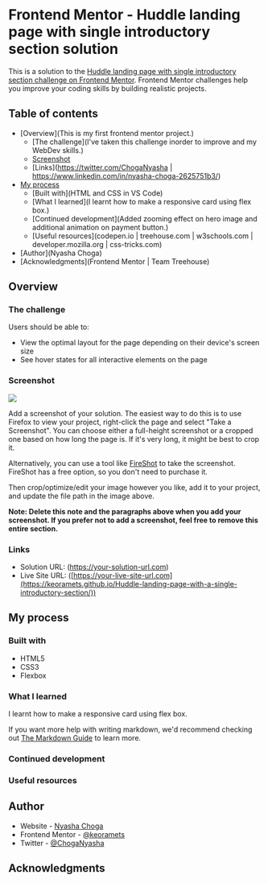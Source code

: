 # Frontend Mentor - Huddle landing page with single introductory section solution

This is a solution to the [Huddle landing page with single introductory section challenge on Frontend Mentor](https://www.frontendmentor.io/challenges/huddle-landing-page-with-a-single-introductory-section-B_2Wvxgi0). Frontend Mentor challenges help you improve your coding skills by building realistic projects. 

## Table of contents

- [Overview](This is my first frontend mentor project.)
  - [The challenge](I've taken this challenge inorder to improve and my WebDev skills.)
  - [Screenshot](#screenshot)
  - [Links](https://twitter.com/ChogaNyasha | https://www.linkedin.com/in/nyasha-choga-2625751b3/)
- [My process](#my-process)
  - [Built with](HTML and CSS in VS Code)
  - [What I learned](I learnt how to make a responsive card using flex box.)
  - [Continued development](Added zooming effect on hero image and additional animation on payment button.)
  - [Useful resources](codepen.io | treehouse.com | w3schools.com | developer.mozilla.org | css-tricks.com)
- [Author](Nyasha Choga)
- [Acknowledgments](Frontend Mentor | Team Treehouse)

## Overview

### The challenge

Users should be able to:

- View the optimal layout for the page depending on their device's screen size
- See hover states for all interactive elements on the page

### Screenshot

![](./screenshot.jpg)

Add a screenshot of your solution. The easiest way to do this is to use Firefox to view your project, right-click the page and select "Take a Screenshot". You can choose either a full-height screenshot or a cropped one based on how long the page is. If it's very long, it might be best to crop it.

Alternatively, you can use a tool like [FireShot](https://getfireshot.com/) to take the screenshot. FireShot has a free option, so you don't need to purchase it. 

Then crop/optimize/edit your image however you like, add it to your project, and update the file path in the image above.

**Note: Delete this note and the paragraphs above when you add your screenshot. If you prefer not to add a screenshot, feel free to remove this entire section.**

### Links

- Solution URL: (https://your-solution-url.com)
- Live Site URL: ([https://your-live-site-url.com](https://keoramets.github.io/Huddle-landing-page-with-a-single-introductory-section/))

## My process

### Built with

- HTML5
- CSS3
- Flexbox

### What I learned

I learnt how to make a responsive card using flex box.


If you want more help with writing markdown, we'd recommend checking out [The Markdown Guide](https://www.markdownguide.org/) to learn more.


### Continued development

### Useful resources

## Author

- Website - [Nyasha Choga](https://)
- Frontend Mentor - [@keoramets](https://www.frontendmentor.io/profile/keoramets)
- Twitter - [@ChogaNyasha](https://twitter.com/ChogaNyasha)



## Acknowledgments

